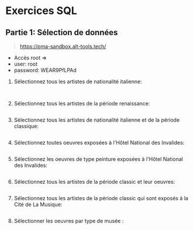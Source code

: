 
# Exercices SQL

## Partie 1: Sélection de données

> https://pma-sandbox.alt-tools.tech/

- Accès root => 
- user: root
- password: WEAR9PfLPAd

1. Sélectionnez tous les artistes de nationalité italienne:

```sql
    
```

2. Sélectionnez tous les artistes de la période renaissance:

```sql

```

3. Sélectionnez tous les artistes de nationalité italienne et de la période classique:

```sql

```

4. Sélectionnez toutes oeuvres exposées à l'Hôtel National des Invalides:

```sql

```

5. Sélectionnez les oeuvres de type peinture exposées à l'Hôtel National des Invalides:

```sql

```

6. Sélectionnez tous les artistes de la période classic et leur oeuvres:

```sql

```

7.  Sélectionnez tous les artistes de la période classic qui sont exposés à la Cité de La Musique:

```sql

```

8. Sélectionner les oeuvres par type de musée :

```sql

```





